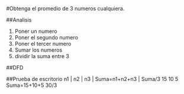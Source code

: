 #Obtenga el promedio de 3 numeros cualquiera.

##Analisis 
1. Poner un numero
2. Poner el segundo numero
3. Poner el tercer numero
4. Sumar los numeros
5. dividir la suma entre 3

##DFD 

##Prueba de escritorio
n1 | n2 | n3 | Suma=n1+n2+n3 | Suma/3
15   10   5    Suma=15+10+5    30/3

